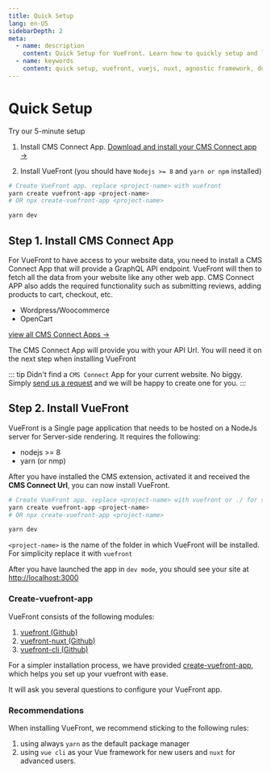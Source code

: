 ```yaml
---
title: Quick Setup
lang: en-US
sidebarDepth: 2
meta:
  - name: description
    content: Quick Setup for VueFront. Learn how to quickly setup and lauch your VueFront App.
  - name: keywords
    content: quick setup, vuefront, vuejs, nuxt, agnostic framework, documentation
---
```


# Quick Setup
Try our 5-minute setup

1. Install CMS Connect App. [Download and install your CMS Connect app →](/cms/)

2. Install VueFront (you should have `Nodejs >= 8` and `yarn or npm` installed)
```bash
# Create VueFront app. replace <project-name> with vuefront
yarn create vuefront-app <project-name>
# OR npx create-vuefront-app <project-name>

yarn dev
```

## Step 1. Install CMS Connect App

For VueFront to have access to your website data, you need to install a CMS Connect App that will provide a GraphQL API endpoint. VueFront will then to fetch all the data from your website like any other web app. CMS Connect APP also adds the required functionality such as submitting reviews, adding products to cart, checkout, etc.

- Wordpress/Woocommerce
- OpenCart

[view all CMS Connect Apps →](/cms/)

The CMS Connect App will provide you with your API Url. You will need it on the next step when installing VueFront

::: tip
Didn't find a `CMS Connect` App for your current website. No biggy. Simply [send us a request](/support.html) and we will be happy to create one for you. 
:::

## Step 2. Install VueFront

VueFront is a Single page application that needs to be hosted on a NodeJs server for Server-side rendering. It requires the following:

- nodejs >= 8
- yarn (or nmp)

After you have installed the CMS extension, activated it and received the **CMS Connect Url**, you can now install VueFront.

```bash
# Create VueFront app. replace <project-name> with vuefront or ./ for selected folder
yarn create vuefront-app <project-name>
# OR npx create-vuefront-app <project-name>

yarn dev
```

`<project-name>` is the name of the folder in which VueFront will be installed. For simplicity replace it with `vuefront`

After you have launched the app in `dev mode`, you should see your site at [http://localhost:3000](http://localhost:3000)



### Create-vuefront-app

VueFront consists of the following modules:

1. [vuefront (Github)](https://github.com/vuefront/vuefront)
2. [vuefront-nuxt (Github)](https://github.com/vuefront/vuefront-nuxt)
3. [vuefront-cli (Github)](https://github.com/vuefront/vuefront-cli)

For a simpler installation process, we have provided [create-vuefront-app](https://github.com/vuefront/create-vuefront-app), which helps you set up your vuefront with ease. 

It will ask you several questions to configure your VueFront app. 

### Recommendations
When installing VueFront, we recommend sticking to the following rules:
1. using always `yarn` as the default package manager
2. using `vue cli` as your Vue framework for new users and `nuxt` for advanced users.
